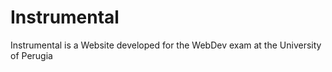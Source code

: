 # Instrumental

Instrumental is a Website developed for the WebDev exam at the University of Perugia